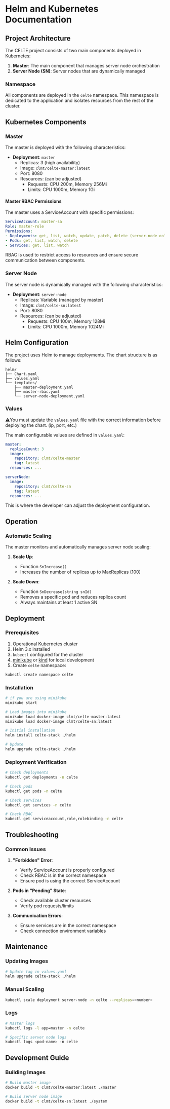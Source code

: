 


# Helm and Kubernetes Documentation

## Project Architecture

The CELTE project consists of two main components deployed in Kubernetes:

1. **Master**: The main component that manages server node orchestration
2. **Server Node (SN)**: Server nodes that are dynamically managed

### Namespace

All components are deployed in the `celte` namespace. This namespace is dedicated to the application and isolates resources from the rest of the cluster.

## Kubernetes Components

### Master

The master is deployed with the following characteristics:

- **Deployment**: `master`
  - Replicas: 3 (high availability)
  - Image: `clmt/celte-master:latest`
  - Port: 8080
  - Resources: (can be adjusted)
    - Requests: CPU 200m, Memory 256Mi
    - Limits: CPU 1000m, Memory 1Gi

#### Master RBAC Permissions

The master uses a ServiceAccount with specific permissions:

```yaml
ServiceAccount: master-sa
Role: master-role
Permissions:
- Deployments: get, list, watch, update, patch, delete (server-node only)
- Pods: get, list, watch, delete
- Services: get, list, watch
```

RBAC is used to restrict access to resources and ensure secure communication between components.

### Server Node

The server node is dynamically managed with the following characteristics:

- **Deployment**: `server-node`
  - Replicas: Variable (managed by master)
  - Image: `clmt/celte-sn:latest`
  - Port: 8080
  - Resources: (can be adjusted)
    - Requests: CPU 100m, Memory 128Mi
    - Limits: CPU 1000m, Memory 1024Mi

## Helm Configuration

The project uses Helm to manage deployments. The chart structure is as follows:

```
helm/
├── Chart.yaml
├── values.yaml
└── templates/
    ├── master-deployment.yaml
    ├── master-rbac.yaml
    └── server-node-deployment.yaml
```

### Values

⚠️You must update the `values.yaml` file with the correct information before deploying the chart. (ip, port, etc.)

The main configurable values are defined in `values.yaml`:

```yaml
master:
  replicaCount: 3
  image:
    repository: clmt/celte-master
    tag: latest
  resources: ...

serverNode:
  image:
    repository: clmt/celte-sn
    tag: latest
  resources: ...
```

This is where the developer can adjust the deployment configuration.

## Operation

### Automatic Scaling

The master monitors and automatically manages server node scaling:

1. **Scale Up**:

   - Function `SnIncrease()`
   - Increases the number of replicas up to MaxReplicas (100)
2. **Scale Down**:

   - Function `SnDecrease(string snId)`
   - Removes a specific pod and reduces replica count
   - Always maintains at least 1 active SN

## Deployment

### Prerequisites

1. Operational Kubernetes cluster
2. Helm 3.x installed
3. `kubectl` configured for the cluster
4. [minikube](https://minikube.sigs.k8s.io/docs/start/?arch=%2Fmacos%2Farm64%2Fstable%2Fbinary+download) or [kind](https://kind.sigs.k8s.io/docs/user/quick-start/) for local development
3. Create `celte` namespace:

```bash
kubectl create namespace celte
```

### Installation

```bash
# if you are using minikube
minikube start

# Load images into minikube
minikube load docker-image clmt/celte-master:latest
minikube load docker-image clmt/celte-sn:latest

# Initial installation
helm install celte-stack ./helm

# Update
helm upgrade celte-stack ./helm
```

### Deployment Verification

```bash
# Check deployments
kubectl get deployments -n celte

# Check pods
kubectl get pods -n celte

# Check services
kubectl get services -n celte

# Check RBAC
kubectl get serviceaccount,role,rolebinding -n celte
```

## Troubleshooting

### Common Issues

1. **"Forbidden" Error**:

   - Verify ServiceAccount is properly configured
   - Check RBAC is in the correct namespace
   - Ensure pod is using the correct ServiceAccount
2. **Pods in "Pending" State**:

   - Check available cluster resources
   - Verify pod requests/limits
3. **Communication Errors**:

   - Ensure services are in the correct namespace
   - Check connection environment variables

## Maintenance

### Updating Images

```bash
# Update tag in values.yaml
helm upgrade celte-stack ./helm
```

### Manual Scaling

```bash
kubectl scale deployment server-node -n celte --replicas=<number>
```

### Logs

```bash
# Master logs
kubectl logs -l app=master -n celte

# Specific server node logs
kubectl logs <pod-name> -n celte
```

## Development Guide

### Building Images

```bash
# Build master image
docker build -t clmt/celte-master:latest ./master

# Build server node image
docker build -t clmt/celte-sn:latest ./system
```